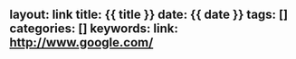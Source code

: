 layout: link
title: {{ title }}
date: {{ date }}
tags: []
categories: []
keywords:
link: http://www.google.com/
---